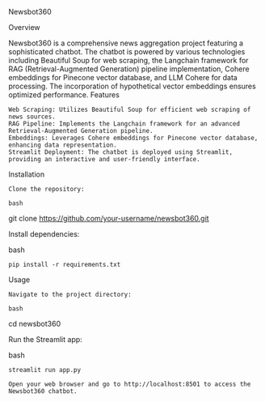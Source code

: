 Newsbot360

Overview

Newsbot360 is a comprehensive news aggregation project featuring a sophisticated chatbot. The chatbot is powered by various technologies including Beautiful Soup for web scraping, the Langchain framework for RAG (Retrieval-Augmented Generation) pipeline implementation, Cohere embeddings for Pinecone vector database, and LLM Cohere for data processing. The incorporation of hypothetical vector embeddings ensures optimized performance.
Features

    Web Scraping: Utilizes Beautiful Soup for efficient web scraping of news sources.
    RAG Pipeline: Implements the Langchain framework for an advanced Retrieval-Augmented Generation pipeline.
    Embeddings: Leverages Cohere embeddings for Pinecone vector database, enhancing data representation.
    Streamlit Deployment: The chatbot is deployed using Streamlit, providing an interactive and user-friendly interface.

Installation

    Clone the repository:

    bash

git clone https://github.com/your-username/newsbot360.git

Install dependencies:

bash

    pip install -r requirements.txt

Usage

    Navigate to the project directory:

    bash

cd newsbot360

Run the Streamlit app:

bash

    streamlit run app.py

    Open your web browser and go to http://localhost:8501 to access the Newsbot360 chatbot.


